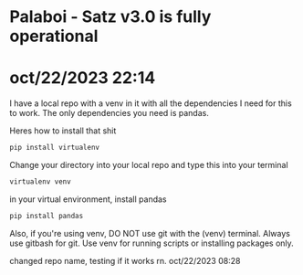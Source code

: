 # Palaboi - Satz v3.0 is fully operational
# oct/22/2023 22:14

I have a local repo with a venv in it with all the dependencies I need for this to work.
The only dependencies you need is pandas.

Heres how to install that shit
```python 
pip install virtualenv
```

Change your directory into your local repo and type this into your terminal
```python 
virtualenv venv
```

in your virtual environment, install pandas
```python
pip install pandas
```

Also, if you're using venv, DO NOT use git with the (venv) terminal. Always use gitbash for git. Use venv for running scripts or installing packages only.

changed repo name, testing if it works rn.
oct/22/2023 08:28
